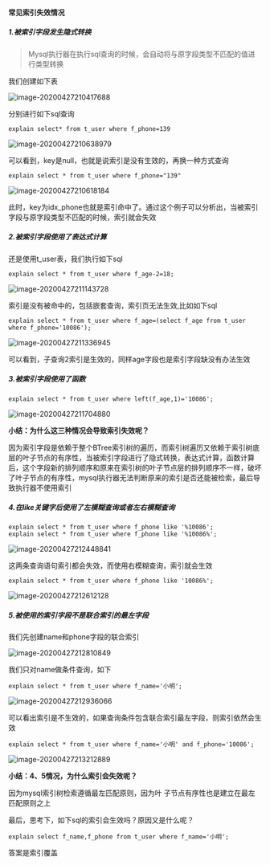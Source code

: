 #### 常见索引失效情况

##### 1.被索引字段发生隐式转换

> Mysql执行器在执行sql查询的时候，会自动将与原字段类型不匹配的值进行类型转换

我们创建如下表

![image-20200427210417688](https://sz-note-md.oss-cn-beijing.aliyuncs.com/img/image-20200427210417688.png)

分别进行如下sql查询

```mysql
explain select* from t_user where f_phone=139
```

![image-20200427210638979](https://sz-note-md.oss-cn-beijing.aliyuncs.com/img/image-20200427210638979.png)

可以看到，key是null，也就是说索引是没有生效的，再换一种方式查询

```mysql
explain select * from t_user where f_phone="139"
```

![image-20200427210618184](https://sz-note-md.oss-cn-beijing.aliyuncs.com/img/image-20200427210618184.png)

此时，key为idx_phone也就是索引命中了。通过这个例子可以分析出，当被索引字段与原字段类型不匹配的时候，索引就会失效

##### 2.被索引字段使用了表达式计算

还是使用t_user表，我们执行如下sql

```mysql
explain select * from t_user where f_age-2=18;
```

![image-20200427211143728](https://sz-note-md.oss-cn-beijing.aliyuncs.com/img/image-20200427211143728.png)

索引是没有被命中的，包括嵌套查询，索引页无法生效,比如如下sql

```mysql
explain select * from t_user where f_age=(select f_age from t_user where f_phone='10086');
```

![image-20200427211336945](https://sz-note-md.oss-cn-beijing.aliyuncs.com/img/image-20200427211336945.png)

可以看到，子查询2索引是生效的，同样age字段也是索引字段缺没有办法生效

##### 3.被索引字段使用了函数

```mysql
explain select * from t_user where left(f_age,1)='10086';
```

![image-20200427211704880](https://sz-note-md.oss-cn-beijing.aliyuncs.com/img/image-20200427211704880.png)

**小结：为什么这三种情况会导致索引失效呢？**

因为索引字段是依赖于整个BTree索引树的遍历，而索引树遍历又依赖于索引树底层的叶子节点的有序性，当被索引字段进行了隐式转换，表达式计算，函数计算后，这个字段新的排列顺序和原来在索引树的叶子节点层的排列顺序不一样，破坏了叶子节点的有序性，mysql执行器无法判断原来的索引是否还能被检索，最后导致执行器不使用索引

##### 4.在like关键字后使用了左模糊查询或者左右模糊查询

```mysql
explain select * from t_user where f_phone like '%10086';
explain select * from t_user where f_phone like '%10086%';
```

![image-20200427212448841](https://sz-note-md.oss-cn-beijing.aliyuncs.com/img/image-20200427212448841.png)

这两条查询语句索引都会失效，而使用右模糊查询，索引就会生效

```mysql
explain select * from t_user where f_phone like '10086%';
```

![image-20200427212612128](https://sz-note-md.oss-cn-beijing.aliyuncs.com/img/image-20200427212612128.png)

##### 5.被使用的索引字段不是联合索引的最左字段

我们先创建name和phone字段的联合索引

![image-20200427212810849](https://sz-note-md.oss-cn-beijing.aliyuncs.com/img/image-20200427212810849.png)

我们只对name做条件查询，如下

```mysql
explain select * from t_user where f_name='小明';
```

![image-20200427212936066](https://sz-note-md.oss-cn-beijing.aliyuncs.com/img/image-20200427212936066.png)

可以看出索引是不生效的，如果查询条件包含联合索引最左字段，则索引依然会生效

```mysql
explain select * from t_user where f_name='小明' and f_phone='10086';
```

![image-20200427213212889](https://sz-note-md.oss-cn-beijing.aliyuncs.com/img/image-20200427213212889.png)

**小结：4、5情况，为什么索引会失效呢？**

因为mysql索引树检索遵循最左匹配原则，因为叶 子节点有序性也是建立在最左匹配原则之上

最后，思考下，如下sql的索引会生效吗？原因又是什么呢？

```mysql
explain select f_name,f_phone from t_user where f_name='小明';
```

答案是索引覆盖